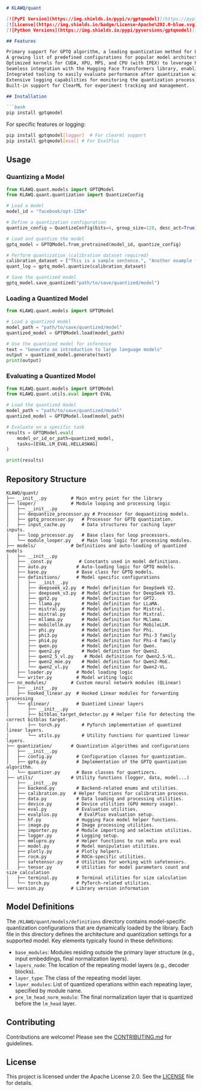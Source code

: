 ```markdown
# KLAWQ/quant

[![PyPI Version](https://img.shields.io/pypi/v/gptqmodel)](https://pypi.org/project/gptqmodel/)
[![License](https://img.shields.io/badge/License-Apache%202.0-blue.svg)](https://opensource.org/licenses/Apache-2.0)
[![Python Versions](https://img.shields.io/pypi/pyversions/gptqmodel)](https://pypi.org/project/gptqmodel/)

## Features

Primary support for GPTQ algorithm, a leading quantization method for LLMs.
A growing list of predefined configurations for popular model architectures (LLaMA, Mistral, Qwen, Phi, and others), simplifying the quantization process.
Optimized kernels for CUDA, XPU, MPS, and CPU (with IPEX) to leverage hardware acceleration.Flexible quantization configurations, allowing for different quantization settings per module.
Seamless integration with the Hugging Face Transformers library, enabling easy loading and saving of quantized models.
Integrated tooling to easily evaluate performance after quantization with LM-Eval, EvalPlus and MMLU Pro.
Extensive logging capabilities for monitoring the quantization process, including layer-wise loss, memory usage, and quantization time.
Built-in support for ClearML for experiment tracking and management.

## Installation

```bash
pip install gptqmodel
```

For specific features or logging:

```bash
pip install gptqmodel[logger]  # For clearml support
pip install gptqmodel[eval] # For EvalPlus
```

## Usage

### Quantizing a Model

```python
from KLAWQ.quant.models import GPTQModel
from KLAWQ.quant.quantization import QuantizeConfig

# Load a model
model_id = "facebook/opt-125m"

# Define a quantization configuration
quantize_config = QuantizeConfig(bits=4, group_size=128, desc_act=True)

# Load and quantize the model
gptq_model = GPTQModel.from_pretrained(model_id, quantize_config)

# Perform quantization (calibration dataset required)
calibration_dataset = ["This is a sample sentence.", "Another example for calibration."]  # Replace with a real dataset
quant_log = gptq_model.quantize(calibration_dataset)

# Save the quantized model
gptq_model.save_quantized("path/to/save/quantized/model")
```

### Loading a Quantized Model

```python
from KLAWQ.quant.models import GPTQModel

# Load a quantized model
model_path = "path/to/save/quantized/model"
quantized_model = GPTQModel.load(model_path)

# Use the quantized model for inference
text = "Generate an introduction to large language models"
output = quantized_model.generate(text)
print(output)
```

### Evaluating a Quantized Model

```python
from KLAWQ.quant.models import GPTQModel
from KLAWQ.quant.utils.eval import EVAL

# Load the quantized model
model_path = "path/to/save/quantized/model"
quantized_model = GPTQModel.load(model_path)

# Evaluate on a specific task
results = GPTQModel.eval(
    model_or_id_or_path=quantized_model,
    tasks=[EVAL.LM_EVAL.HELLASWAG]
)

print(results)
```

## Repository Structure

```
KLAWQ/quant/
├── __init__.py         # Main entry point for the library
├── looper/             # Module looping and processing logic
│   ├── __init__.py
│   ├── dequantize_processor.py # Processor for dequantizing models.
│   ├── gptq_processor.py   # Processor for GPTQ quantization.
│   ├── input_cache.py      # Data structures for caching layer inputs.
│   ├── loop_processor.py   # Base class for loop processors.
│   └── module_looper.py    # Main loop logic for processing modules.
├── models/             # Definitions and auto-loading of quantized models
│   ├── __init__.py
│   ├── _const.py          # Constants used in model definitions.
│   ├── auto.py           # Auto-loading logic for GPTQ models.
│   ├── base.py           # Base class for GPTQ models.
│   ├── definitions/      # Model specific configurations
│   │   ├── __init__.py
│   │   ├── deepseek_v2.py  # Model definition for DeepSeek V2.
│   │   ├── deepseek_v3.py  # Model definition for DeepSeek V3.
│   │   ├── gpt2.py         # Model definition for GPT2.
│   │   ├── llama.py        # Model definition for LLaMA.
│   │   ├── mistral.py      # Model definition for Mistral.
│   │   ├── mixtral.py      # Model definition for Mixtral.
│   │   ├── mllama.py       # Model definition for MLlama.
│   │   ├── mobilellm.py    # Model definition for MobileLLM.
│   │   ├── phi.py          # Model definition for Phi.
│   │   ├── phi3.py         # Model definition for Phi-3 family
│   │   ├── phi4.py         # Model definition for Phi-4 family
│   │   ├── qwen.py         # Model definition for Qwen.
│   │   ├── qwen2.py        # Model definition for Qwen2.
│   │   ├── qwen2_5_vl.py    # Model definition for Qwen2.5-VL.
│   │   ├── qwen2_moe.py    # Model definition for Qwen2-MoE.
│   │   └── qwen2_vl.py     # Model definition for Qwen2-VL.
│   ├── loader.py         # Model loading logic
│   └── writer.py         # Model writing logic
├── nn_modules/         # Custom neural network modules (QLinear)
│   ├── __init__.py
│   ├── hooked_linear.py  # Hooked Linear modules for forwarding processing
│   └── qlinear/          # Quantized Linear layers
│       ├── __init__.py
│       ├── bitblas_target_detector.py # Helper file for detecting the correct bitblas target.
│       ├── torch.py        # PyTorch implementation of quantized linear layers.
│       └── utils.py        # Utility functions for quantized linear layers.
├── quantization/       # Quantization algorithms and configurations
│   ├── __init__.py
│   ├── config.py         # Configuration classes for quantization.
│   ├── gptq.py           # Implementation of the GPTQ quantization algorithm.
│   └── quantizer.py      # Base classes for quantizers.
├── utils/              # Utility functions (logger, data, model...)
│   ├── __init__.py
│   ├── backend.py        # Backend-related enums and utilities.
│   ├── calibration.py   # Helper functions for calibration process.
│   ├── data.py           # Data loading and processing utilities.
│   ├── device.py         # Device utilities (GPU memory usage).
│   ├── eval.py           # Evaluation utilities.
│   ├── evalplus.py        # EvalPlus evaluation setup.
│   ├── hf.py             # Hugging Face model helper functions.
│   ├── image.py          # Image processing utilities.
│   ├── importer.py       # Module importing and selection utilities.
│   ├── logger.py         # Logging setup.
│   ├── mmlupro.py        # Helper functions to run mmlu pro eval
│   ├── model.py          # Model manipulation utilities.
│   ├── plotly.py         # Plotly helpers.
│   ├── rocm.py           # ROCm-specific utilities.
│   ├── safetensor.py     # Utilities for working with safetensors.
│   ├── tensor.py         # Utilities for model parameters count and size calculation
│   ├── terminal.py       # Terminal utilities for size calculation
│   └── torch.py          # PyTorch-related utilities.
└── version.py          # Library version information
```

## Model Definitions
The `/KLAWQ/quant/models/definitions` directory contains model-specific quantization configurations that are dynamically loaded by the library. Each file in this directory defines the architecture and quantization settings for a supported model. Key elements typically found in these definitions:
* `base_modules`: Modules residing outside the primary layer structure (e.g., input embeddings, final normalization layers).
* `layers_node`: The location of the repeating model layers (e.g., decoder blocks).
* `layer_type`: The class of the repeating model layer.
* `layer_modules`: List of quantized operations within each repeating layer, specified by module name.
* `pre_lm_head_norm_module`:  The final normalization layer that is quantized before the `lm_head` layer.

## Contributing

Contributions are welcome! Please see the [CONTRIBUTING.md](link-to-contributing-guide) for guidelines.

## License

This project is licensed under the Apache License 2.0. See the [LICENSE](LICENSE) file for details.
```
